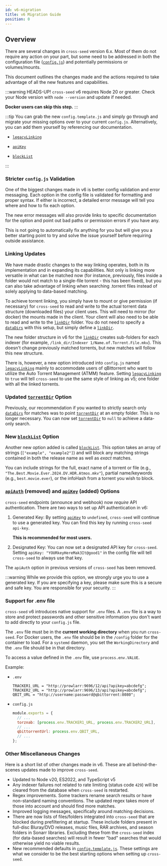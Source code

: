 ```yaml
---
id: v6-migration
title: v6 Migration Guide
position: 0
---
```


## Overview

There are several changes in `cross-seed` version 6.x. Most of them do not require any action on your part, but some need to be addressed in both the configuration file ([`config.js`](https://raw.githubusercontent.com/cross-seed/cross-seed/master/src/config.template.cjs)) and potentially permissions or volumes/mounts.

This document outlines the changes made and the actions required to take advantage of all the new features and capabilities.

:::warning HEADS-UP!
`cross-seed` v6 requires Node 20 or greater. Check your Node version with `node --version` and update if needed.

**Docker users can skip this step.**
:::

:::tip
You can grab the new `config.template.js` and simply go through and migrate your missing options over to your current `config.js`. Alternatively, you can add them yourself by referencing our documentation.

- [`legacyLinking`](./basics/options.md#legacylinking)

- [`apiKey`](./basics/options.md#apikey)

- [`blockList`](./basics/options.md#blocklist)

:::

### Stricter `config.js` Validation

One of the biggest changes made in v6 is better config validation and error messaging. Each option in the config file is validated for formatting and proper syntax. If either is incorrect, a detailed error message will tell you where and how to fix each option.

The new error messages will also provide links to specific documentation for the option and point out bad paths or permission errors if you have any.

This is not going to automatically fix anything for you but will give you a better starting point to try and solve the issue yourself before requiring outside assistance.

### Linking Updates

We have made drastic changes to the way linking operates, both in its implementation and in expanding its capabilities. Not only is linking more versatile in what can be matched now (for instance, previously, files inside a folder would not match to a single-file torrent - this has been fixed), but you can also take advantage of linking when searching .torrent files instead of solely applying to data-based matching.

To achieve torrent linking, you simply have to mount or give permission (if necessary) for `cross-seed` to read and write to the actual torrent data structure (downloaded files) your client uses. This will need to mirror (for docker) the mounts made in the client. Your client will also need to be able to read and write to the [`linkDir`](./basics/options.md#linkdir) folder. You do not need to specify a [`dataDirs`](./basics/options.md#datadirs) with this setup, but simply define a [`linkDir`](./basics/options.md#linkdir).

The new folder structure in v6 for the [`linkDir`](./basics/options.md#linkdir) creates sub-folders for each indexer (for example, `/link_dir/Indexer 1/Name.of.Torrent.File.mkv`). This doesn't change previously matched torrents, but new matches will follow this new structure.

There is, however, a new option introduced into `config.js` named [`legacyLinking`](./basics/options.md#legacylinking) mainly to accommodate users of qBittorrent who want to utilize the Auto Torrent Management (ATMM) feature. Setting [`legacyLinking`](./basics/options.md#legacylinking) to `true` will tell `cross-seed` to use the same style of linking as v5; one folder with all the linked torrents.

### Updated [`torrentDir`](./basics/options.md#torrentdir) Option

Previously, our recommendation if you wanted to strictly search only [`dataDirs`](./basics/options.md#datadirs) for matches was to point [`torrentDir`](./basics/options.md#torrentdir) at an empty folder. This is no longer necessary. You can now set [`torrentDir`](./basics/options.md#torrentdir) to `null` to achieve a data-only search.

### New [`blockList`](./basics/options.md#blocklist) Option

Another new option added is called [`blockList`](./basics/options.md#blocklist). This option takes an array of strings (`["example", "example2"]`) and will block any matching strings contained in both the release name as well as _exact_ matches.

You can include strings for the full, exact name of a torrent or file (e.g., `"The.Best.Movie.Ever.2024.DV.HDR.Atmos.mkv"`), partial name/keywords (e.g., `best.movie.ever`), or the infoHash from a torrent you wish to block.

### [`apiAuth`](./basics/options.md#apiauth) (removed) and [`apiKey`](./basics/options.md#apikey) (added) Options

`cross-seed` endpoints (announce and webhook) now _require_ API authentication. There are two ways to set up API authentication in v6:

1. Generated Key: By setting [`apiKey`](./basics/options.md#apikey) to `undefined`, `cross-seed` will continue to use a generated key. You can find this key by running `cross-seed api-key`.

   **This is recommended for most users.**

2. Designated Key: You can now set a designated API key for `cross-seed`. Setting `apiKey: "YOURkeyHereMak3It@good1"` in the config file will tell `cross-seed` to always use that key.

The `apiAuth` option in previous versions of `cross-seed` has been removed.

:::warning
While we provide this option, we strongly urge you to use a generated key. If you are specifying a key, please make sure this is a secure and safe key. You are responsible for your security.
:::

### Support for .env file

`cross-seed` v6 introduces native support for `.env` files. A `.env` file is a way to store and protect passwords and other sensitive information you don't want to add directly to your `config.js` file.

The `.env` file must be in the **current working directory** when you run `cross-seed`. For Docker users, the `.env` file should be in the `/config` folder for the container to load. For a `systemd` daemon, you set the `WorkingDirectory` and the `.env` file should be in that directory.

To access a value defined in the `.env` file, use `process.env.VALUE`.

Example:

- `.env`
  ```
  TRACKER1_URL = "http://prowlarr:9696/12/api?apikey=abcdefg";
  TRACKER2_URL = "http://prowlarr:9696/13/api?apikey=abcdefg";
  QBIT_URL = "http://username:password@qbittorrent:8080";
  ```
- `config.js`
  ```js
  module.exports = {
    // ...
    torznab: [process.env.TRACKER1_URL, process.env.TRACKER2_URL],
    // ...
    qbittorrentUrl: process.env.QBIT_URL,
    // ...
  };
  ```

### Other Miscellaneous Changes

Here is a short list of other changes made in v6. These are all behind-the-scenes updates made to improve `cross-seed`.

- Updated to Node v20, ES2022, and TypeScript v5
- Any indexer failures not related to rate limiting (status code `429`) will be cleared from the database when `cross-seed` is restarted.
- Regex improvements. Some trackers rename search results or have non-standard naming conventions. The updated regex takes more of those into account and should find more matches.
- Improved logging messages, specifically around matching decisions.
- There are now lists of files/folders integrated into `cross-seed` that are blocked during prefiltering at startup. These include folders present in full-disc Bluray/DVD releases, music files, RAR archives, and season folders in Sonarr libraries. Excluding these from the `cross-seed` index (for data-based searches) will result in fewer "bad" searches that would otherwise yield no viable results.
- New recommended defaults in [`config.template.js`](https://raw.githubusercontent.com/cross-seed/cross-seed/master/src/config.template.cjs). These settings are what we consider to be the best starting options when setting up `cross-seed`.
